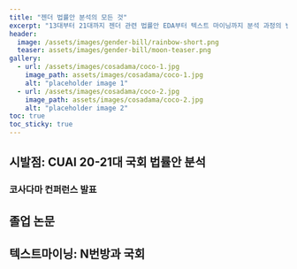 ```yaml
---
title: "젠더 법률안 분석의 모든 것"
excerpt: "13대부터 21대까지 젠더 관련 법률안 EDA부터 텍스트 마이닝까지 분석 과정의 변천사"
header:
  image: /assets/images/gender-bill/rainbow-short.png
  teaser: assets/images/gender-bill/moon-teaser.png
gallery:
  - url: /assets/images/cosadama/coco-1.jpg
    image_path: assets/images/cosadama/coco-1.jpg
    alt: "placeholder image 1"
  - url: /assets/images/cosadama/coco-2.jpg
    image_path: assets/images/cosadama/coco-2.jpg
    alt: "placeholder image 2"
toc: true
toc_sticky: true
---
```


## 시발점: CUAI 20-21대 국회 법률안 분석 

### 코사다마 컨퍼런스 발표 

## 졸업 논문 

## 텍스트마이닝: N번방과 국회

